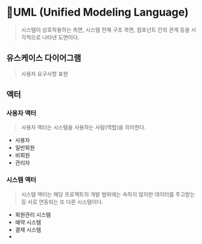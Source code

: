 # 📝UML (Unified Modeling Language)

> 시스템이 상호작용하는 측면, 시스템 전체 구조 측면, 컴포넌트 간의 관계 등을 시각적으로 나타낸 도면이다.

## 유스케이스 다이어그램

> 사용자 요구사항 표현

## 액터

### 사용자 액터

> 사용자 액터는 시스템을 사용하는 사람(역할)을 의미한다.

- 사용자
- 일반회원
- 비회원
- 관리자

### 시스템 액터

> 시스템 액터는 해당 프로젝트의 개발 범위에는 속하지 않지만 데이터를 주고받는 등 서로 연동되는 또 다른 시스템이다.

- 회원관리 시스템
- 예약 시스템
- 결제 시스템
-
